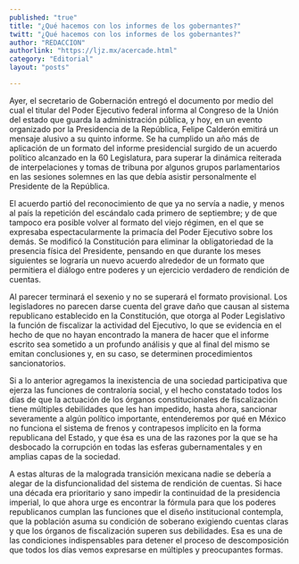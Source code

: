 ```yaml
---
published: "true"
title: "¿Qué hacemos con los informes de los gobernantes?"
twitt: "¿Qué hacemos con los informes de los gobernantes?"
author: "REDACCION"
authorlink: "https://ljz.mx/acercade.html"
category: "Editorial"
layout: "posts"

---
```



  Ayer, el secretario de Gobernación entregó el documento por medio del cual el titular del Poder Ejecutivo federal informa al Congreso de la Unión del estado que guarda la administración pública, y hoy, en un evento organizado por la Presidencia de la República, Felipe Calderón emitirá un mensaje alusivo a su quinto informe. Se ha cumplido un año más de aplicación de un formato del informe presidencial surgido de un acuerdo político alcanzado en la 60 Legislatura, para superar la dinámica reiterada de interpelaciones y tomas de tribuna por algunos grupos parlamentarios en las sesiones solemnes en las que debía asistir personalmente el Presidente de la República.



  El acuerdo partió del reconocimiento de que ya no servía a nadie, y menos al país la repetición del escándalo cada primero de septiembre; y de que tampoco era posible volver al formato del viejo régimen, en el que se expresaba espectacularmente la primacía del Poder Ejecutivo sobre los demás. Se modificó la Constitución para eliminar la obligatoriedad de la presencia física del Presidente, pensando en que durante los meses siguientes se lograría un nuevo acuerdo alrededor de un formato que permitiera el diálogo entre poderes y un ejercicio verdadero de rendición de cuentas.



  Al parecer terminará el sexenio y no se superará el formato provisional. Los legisladores no parecen darse cuenta del grave daño que causan al sistema republicano establecido en la Constitución, que otorga al Poder Legislativo la función de fiscalizar la actividad del Ejecutivo, lo que se evidencia en el hecho de que no hayan encontrado la manera de hacer que el informe escrito sea sometido a un profundo análisis y que al final del mismo se emitan conclusiones y, en su caso, se determinen procedimientos sancionatorios.



  Si a lo anterior agregamos la inexistencia de una sociedad participativa que ejerza las funciones de contraloría social, y el hecho constatado todos los días de que la actuación de los órganos constitucionales de fiscalización tiene múltiples debilidades que les han impedido, hasta ahora, sancionar severamente a algún político importante, entenderemos por qué en México no funciona el sistema de frenos y contrapesos implícito en la forma republicana del Estado, y que ésa es una de las razones por la que se ha desbocado la corrupción en todas las esferas gubernamentales y en amplias capas de la sociedad.



  A estas alturas de la malograda transición mexicana nadie se debería a alegar de la disfuncionalidad del sistema de rendición de cuentas. Si hace una década era prioritario y sano impedir la continuidad de la presidencia imperial, lo que ahora urge es encontrar la fórmula para que los poderes republicanos cumplan las funciones que el diseño institucional contempla, que la población asuma su condición de soberano exigiendo cuentas claras y que los órganos de fiscalización superen sus debilidades. Esa es una de las condiciones indispensables para detener el proceso de descomposición que todos los días vemos expresarse en múltiples y preocupantes formas.

